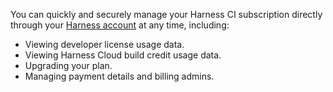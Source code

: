 You can quickly and securely manage your Harness CI subscription directly through your [Harness account](https://app.harness.io) at any time, including:

* Viewing developer license usage data.
* Viewing Harness Cloud build credit usage data.
* Upgrading your plan.
* Managing payment details and billing admins.
